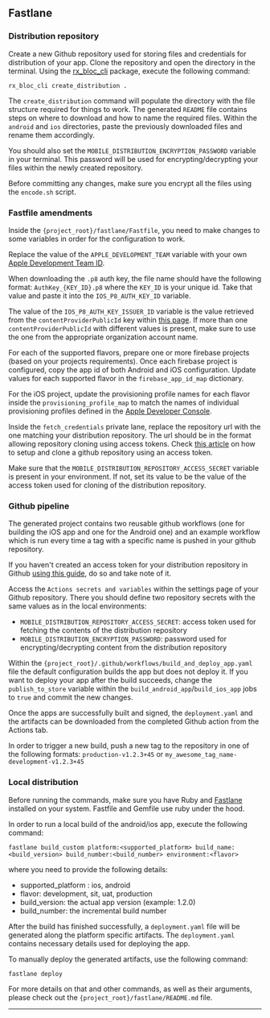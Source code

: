 ## Fastlane

### Distribution repository

Create a new Github repository used for storing files and credentials for distribution of your app.
Clone the repository and open the directory in the terminal.
Using the [rx_bloc_cli][rx_bloc_cli_link] package, execute the following command:

```
rx_bloc_cli create_distribution .
```

The `create_distribution` command will populate the directory with the file structure required for things to work.
The generated `README` file contains steps on where to download and how to name the required files.
Within the `android` and `ios` directories, paste the previously downloaded files and rename them accordingly.

You should also set the `MOBILE_DISTRIBUTION_ENCRYPTION_PASSWORD` variable in your terminal.
This password will be used for encrypting/decrypting your files within the newly created repository.

Before committing any changes, make sure you encrypt all the files using the `encode.sh` script.

### Fastfile amendments

Inside the `{project_root}/fastlane/Fastfile`, you need to make changes to some variables in order for the configuration to work.

Replace the value of the `APPLE_DEVELOPMENT_TEAM` variable with your own [Apple Development Team ID][apple_development_team_id].

When downloading the `.p8` auth key, the file name should have the following format: `AuthKey_{KEY_ID}.p8` where the `KEY_ID` is your unique id.
Take that value and paste it into the `IOS_P8_AUTH_KEY_ID` variable.

The value of the `IOS_P8_AUTH_KEY_ISSUER_ID` variable is the value retrieved from the `contentProviderPublicId` key within [this page][apple_issuer_id_details].
If more than one `contentProviderPublicId` with different values is present, make sure to use the one from the appropriate organization account name.

For each of the supported flavors, prepare one or more firebase projects (based on your projects requirements).
Once each firebase project is configured, copy the app id of both Android and iOS configuration.
Update values for each supported flavor in the `firebase_app_id_map` dictionary.

For the iOS project, update the provisioning profile names for each flavor inside the `provisioning_profile_map` to match the names of individual provisioning profiles defined in the [Apple Developer Console][apple_provisioning_profiles_list].

Inside the `fetch_credentials` private lane, replace the repository url with the one matching your distribution repository.
The url should be in the format allowing repository cloning using access tokens.
Check [this article][clone_github_repo_with_access_token] on how to setup and clone a github repository using an access token.

Make sure that the `MOBILE_DISTRIBUTION_REPOSITORY_ACCESS_SECRET` variable is present in your environment.
If not, set its value to be the value of the access token used for cloning of the distribution repository.

### Github pipeline

The generated project contains two reusable github workflows (one for building the iOS app and one for the Android one) and an example workflow which is run every time a tag with a specific name is pushed in your github repository.

If you haven't created an access token for your distribution repository in Github [using this guide][clone_github_repo_with_access_token], do so and take note of it.

Access the `Actions secrets and variables` within the settings page of your Github repository.
There you should define two repository secrets with the same values as in the local environments:
- `MOBILE_DISTRIBUTION_REPOSITORY_ACCESS_SECRET`: access token used for fetching the contents of the distribution repository
- `MOBILE_DISTRIBUTION_ENCRYPTION_PASSWORD`: password used for encrypting/decrypting content from the distribution repository

Within the `{project_root}/.github/workflows/build_and_deploy_app.yaml` file the default configuration builds the app but does not deploy it.
If you want to deploy your app after the build succeeds, change the `publish_to_store` variable within the `build_android_app`/`build_ios_app` jobs to `true` and commit the new changes.

Once the apps are successfully built and signed, the `deployment.yaml` and the artifacts can be downloaded from the completed Github action from the Actions tab.

In order to trigger a new build, push a new tag to the repository in one of the following formats:
`production-v1.2.3+45` or `my_awesome_tag_name-development-v1.2.3+45`

### Local distribution

Before running the commands, make sure you have Ruby and [Fastlane][fastlane_link] installed on your system.
Fastfile and Gemfile use ruby under the hood.

In order to run a local build of the android/ios app, execute the following command:

```
fastlane build_custom platform:<supported_platform> build_name:<build_version> build_number:<build_number> environment:<flavor>
```

where you need to provide the following details:
- supported_platform : ios, android
- flavor: development, sit, uat, production
- build_version: the actual app version (example: 1.2.0)
- build_number: the incremental build number

After the build has finished successfully, a `deployment.yaml` file will be generated along the platform specific artifacts.
The `deployment.yaml` contains necessary details used for deploying the app.

To manually deploy the generated artifacts, use the following command:

```
fastlane deploy
```

For more details on that and other commands, as well as their arguments, please check out the `{project_root}/fastlane/README.md` file.

---

[apple_developer_console]: https://developer.apple.com/
[android_developer_console]: https://play.google.com/console/developers
[fastlane_link]: https://docs.fastlane.tools/
[rx_bloc_cli_link]: https://pub.dev/packages/rx_bloc_cli
[ios_auth_key_creation]: https://developer.apple.com/documentation/appstoreconnectapi/creating_api_keys_for_app_store_connect_api
[android_service_key_creation]: https://docs.fastlane.tools/actions/upload_to_play_store/#setup
[google_play_developer_api]: https://console.developers.google.com/apis/api/androidpublisher.googleapis.com/?hl=en
[apple_development_team_id]: https://developer.apple.com/help/account/manage-your-team/locate-your-team-id/
[apple_issuer_id_details]: https://appstoreconnect.apple.com/WebObjects/iTunesConnect.woa/ra/user/detail
[apple_provisioning_profiles_list]: https://developer.apple.com/account/resources/profiles/list
[clone_github_repo_with_access_token]: https://kettan007.medium.com/how-to-clone-a-git-repository-using-personal-access-token-a-step-by-step-guide-ab7b54d4ef83
